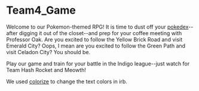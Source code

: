 # Team4_Game
Welcome to our Pokemon-themed RPG! It is time to dust off your [pokedex](http://www.pokemon.com/us/pokedex/)--after digging it out of the closet--and prep for your coffee meeting with Professor Oak. Are you excited to follow the Yellow Brick Road and visit Emerald City? Oops, I mean are you excited to follow the Green Path and visit Celadon City? You should be.

Play our game and train for your battle in the Indigo league--just watch for Team Hash Rocket and Meowth!

We used [colorize](https://github.com/fazibear/colorize) to change the text colors in irb.
